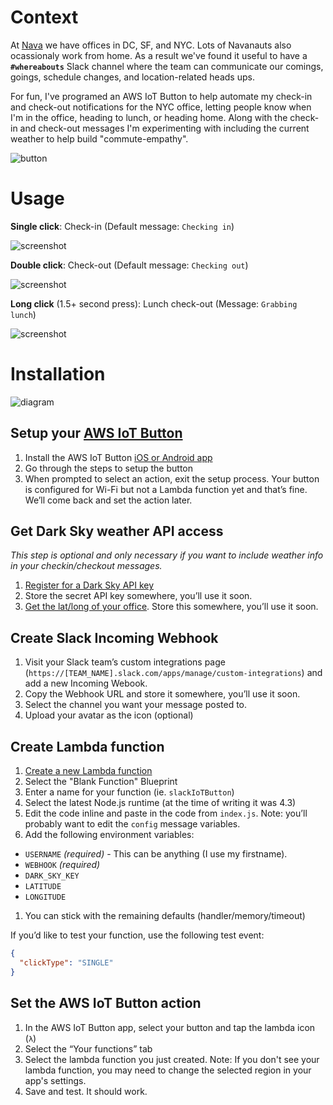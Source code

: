 # Context

At [Nava](http://navahq.com/) we have offices in DC, SF, and NYC. Lots of Navanauts also ocassionaly work from home. As a result we've found it useful to have a **`#whereabouts`** Slack channel where the team can communicate our comings, goings, schedule changes, and location-related heads ups. 

For fun, I've programed an AWS IoT Button to help automate my check-in and check-out notifications for the NYC office, letting people know when I'm in the office, heading to lunch, or heading home. Along with the check-in and check-out messages I'm experimenting with including the current weather to help build "commute-empathy".

![button](https://github.com/sawyerh/aws-iot-to-slack-checkin/raw/master/img/button-demo-1.gif)

# Usage

**Single click**: Check-in (Default message: `Checking in`)

![screenshot](https://github.com/sawyerh/aws-iot-to-slack-checkin/raw/master/img/check-in-1.png)

**Double click**: Check-out (Default message: `Checking out`)

![screenshot](https://github.com/sawyerh/aws-iot-to-slack-checkin/raw/master/img/check-out-1.png)

**Long click** (1.5+ second press): Lunch check-out (Message: `Grabbing lunch`)

![screenshot](https://github.com/sawyerh/aws-iot-to-slack-checkin/raw/master/img/lunch.png)

# Installation

![diagram](https://github.com/sawyerh/aws-iot-to-slack-checkin/raw/master/img/diagram.png)

## Setup your [AWS IoT Button](https://aws.amazon.com/iotbutton/)

1. Install the AWS IoT Button [iOS or Android app](https://aws.amazon.com/iotbutton/getting-started/)
3. Go through the steps to setup the button
4. When prompted to select an action, exit the setup process. Your button is configured for Wi-Fi but not a Lambda function yet and that’s fine. We’ll come back and set the action later.

## Get Dark Sky weather API access

_This step is optional and only necessary if you want to include weather info in your checkin/checkout messages._

1. [Register for a Dark Sky API key](https://darksky.net/dev/register)
2. Store the secret API key somewhere, you’ll use it soon.
3. [Get the lat/long of your office](https://support.google.com/maps/answer/18539?co=GENIE.Platform%3DDesktop&hl=en). Store this somewhere, you’ll use it soon.

## Create Slack Incoming Webhook

1. Visit your Slack team’s custom integrations page (`https://[TEAM_NAME].slack.com/apps/manage/custom-integrations`) and add a new Incoming Webook.
2. Copy the Webhook URL and store it somewhere, you’ll use it soon.
3. Select the channel you want your message posted to.
4. Upload your avatar as the icon (optional)

## Create Lambda function

1. [Create a new Lambda function](https://console.aws.amazon.com/lambda/home)
1. Select the "Blank Function" Blueprint
1. Enter a name for your function (ie. `slackIoTButton`)
1. Select the latest Node.js runtime (at the time of writing it was 4.3)
1. Edit the code inline and paste in the code from `index.js`. Note: you’ll probably want to edit the `config` message variables.
1. Add the following environment variables:
  - `USERNAME` _(required)_ - This can be anything (I use my firstname).
  - `WEBHOOK` _(required)_
  - `DARK_SKY_KEY`
  - `LATITUDE`
  - `LONGITUDE`
1. You can stick with the remaining defaults (handler/memory/timeout)

If you’d like to test your function, use the following test event: 

```json
{
  "clickType": "SINGLE"
}
```

## Set the AWS IoT Button action

1. In the AWS IoT Button app, select your button and tap the lambda icon (`λ`)
1. Select the “Your functions” tab
1. Select the lambda function you just created. Note: If you don't see your lambda function, you may need to change the selected region in your app's settings.
1. Save and test. It should work.
